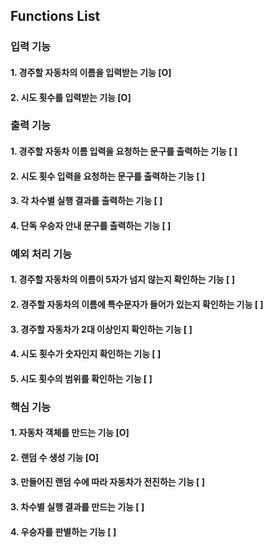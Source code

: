 ## Functions List

### 입력 기능
#### 1. 경주할 자동차의 이름을 입력받는 기능 [O]
#### 2. 시도 횟수를 입력받는 기능 [O]

### 출력 기능
#### 1. 경주할 자동차 이름 입력을 요청하는 문구를 출력하는 기능 [ ]
#### 2. 시도 횟수 입력을 요청하는 문구를 출력하는 기능 [ ]
#### 3. 각 차수별 실행 결과를 출력하는 기능 [ ]
#### 4. 단독 우승자 안내 문구를 출력하는 기능 [ ]

### 예외 처리 기능
#### 1. 경주할 자동차의 이름이 5자가 넘지 않는지 확인하는 기능 [ ]
#### 2. 경주할 자동차의 이름에 특수문자가 들어가 있는지 확인하는 기능 [ ]
#### 3. 경주할 자동차가 2대 이상인지 확인하는 기능 [ ]
#### 4. 시도 횟수가 숫자인지 확인하는 기능 [ ]
#### 5. 시도 횟수의 범위를 확인하는 기능 [ ]

### 핵심 기능
#### 1. 자동차 객체를 만드는 기능 [O]
#### 2. 랜덤 수 생성 기능 [O]
#### 3. 만들어진 랜덤 수에 따라 자동차가 전진하는 기능 [ ]
#### 3. 차수별 실행 결과를 만드는 기능 [ ]
#### 4. 우승자를 판별하는 기능 [ ]
